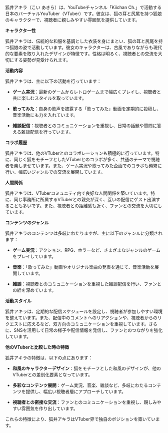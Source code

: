 狐井アキラ（こい あきら）は、YouTubeチャンネル「Kiichan Ch.」で活動する日本のバーチャルYouTuber（VTuber）です。彼女は、狐の耳と尻尾を持つ狐娘のキャラクターで、視聴者に親しみやすい雰囲気を提供しています。

**キャラクター性**

狐井アキラは、伝統的な和服を基調とした衣装を身にまとい、狐の耳と尻尾を持つ狐娘の姿で活動しています。彼女のキャラクターは、古風でありながらも現代的な要素を取り入れたデザインが特徴です。性格は明るく、視聴者との交流を大切にする姿勢が見受けられます。

**活動内容**

狐井アキラは、主に以下の活動を行っています：

- **ゲーム実況**：最新のゲームからレトロゲームまで幅広くプレイし、視聴者と共に楽しむスタイルを取っています。

- **歌ってみた**：自身の歌声を披露する「歌ってみた」動画を定期的に投稿し、音楽活動にも力を入れています。

- **雑談配信**：視聴者とのコミュニケーションを重視し、日常の話題や質問に答える雑談配信を行っています。

**コラボ履歴**

狐井アキラは、他のVTuberとのコラボレーションも積極的に行っています。特に、同じく狐をモチーフとしたVTuberとのコラボが多く、共通のテーマで視聴者を楽しませています。また、ゲーム実況や歌ってみた企画でのコラボも頻繁に行い、幅広いジャンルでの交流を展開しています。

**人間関係**

狐井アキラは、VTuberコミュニティ内で良好な人間関係を築いています。特に、同じ事務所に所属するVTuberとの親交が深く、互いの配信にゲスト出演することも多いです。また、視聴者との距離感も近く、ファンとの交流を大切にしています。

**コンテンツのジャンル**

狐井アキラのコンテンツは多岐にわたりますが、主に以下のジャンルに分類されます：

- **ゲーム実況**：アクション、RPG、ホラーなど、さまざまなジャンルのゲームをプレイしています。

- **音楽**：「歌ってみた」動画やオリジナル楽曲の発表を通じて、音楽活動を展開しています。

- **雑談**：視聴者とのコミュニケーションを重視した雑談配信を行い、ファンとの絆を深めています。

**活動スタイル**

狐井アキラは、定期的な配信スケジュールを設定し、視聴者が参加しやすい環境を整えています。また、配信中のコメントへのリアクションや、視聴者からのリクエストに応えるなど、双方向のコミュニケーションを重視しています。さらに、SNSを活用して日常の様子や配信情報を発信し、ファンとのつながりを強化しています。

**他のVTuberと比較した時の特徴**

狐井アキラの特徴は、以下の点にあります：

- **和風のキャラクターデザイン**：狐をモチーフとした和風のデザインが、他のVTuberとの差別化要素となっています。

- **多彩なコンテンツ展開**：ゲーム実況、音楽、雑談など、多岐にわたるコンテンツを提供し、幅広い視聴者層にアプローチしています。

- **視聴者との密接な交流**：ファンとのコミュニケーションを重視し、親しみやすい雰囲気を作り出しています。

これらの特徴により、狐井アキラはVTuber界で独自のポジションを築いています。 